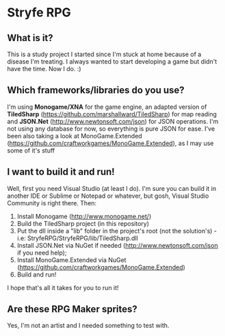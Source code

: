 # Stryfe RPG

## What is it?
This is a study project I started since I'm stuck at home because of a disease I'm treating. I always wanted to start developing a game but didn't have the time. Now I do. :)

## Which frameworks/libraries do you use?
I'm using **Monogame/XNA** for the game engine, an adapted version of **TiledSharp** (https://github.com/marshallward/TiledSharp) for map reading and **JSON.Net** (http://www.newtonsoft.com/json) for JSON operations. I'm not using any database for now, so everything is pure JSON for ease. I've been also taking a look at MonoGame.Extended (https://github.com/craftworkgames/MonoGame.Extended), as I may use some of it's stuff

## I want to build it and run!
Well, first you need Visual Studio (at least I do). I'm sure you can build it in another IDE or Sublime or Notepad or whatever, but gosh, Visual Studio Community is right there. Then:

1. Install Monogame (http://www.monogame.net/)
2. Build the TiledSharp project (in this repository)
3. Put the dll inside a "lib" folder in the project's root (not the solution's) - i.e: StryfeRPG/StryfeRPG/lib/TiledSharp.dll
4. Install JSON.Net via NuGet if needed (http://www.newtonsoft.com/json if you need help);
5. Install MonoGame.Extended via NuGet (https://github.com/craftworkgames/MonoGame.Extended)
5. Build and run!

I hope that's all it takes for you to run it!

## Are these RPG Maker sprites?
Yes, I'm not an artist and I needed something to test with.
